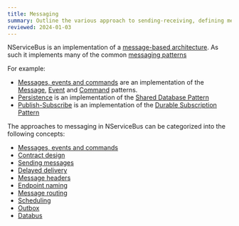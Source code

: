 ```yaml
---
title: Messaging
summary: Outline the various approach to sending-receiving, defining messages and common messaging patterns.
reviewed: 2024-01-03
---
```


NServiceBus is an implementation of a [message-based architecture](https://www.enterpriseintegrationpatterns.com/patterns/messaging/Messaging.html). As such it implements many of the common [messaging patterns](https://www.enterpriseintegrationpatterns.com/patterns/messaging/index.html)

For example:

* [Messages, events and commands](/nservicebus/messaging/messages-events-commands.md) are an implementation of the [Message](https://www.enterpriseintegrationpatterns.com/patterns/messaging/Message.html), [Event](https://www.enterpriseintegrationpatterns.com/patterns/messaging/EventMessage.html) and [Command](https://www.enterpriseintegrationpatterns.com/patterns/messaging/CommandMessage.html) patterns.
* [Persistence](/persistence/) is an implementation of the [Shared Database Pattern](https://www.enterpriseintegrationpatterns.com/patterns/messaging/SharedDataBaseIntegration.html)
* [Publish-Subscribe](/nservicebus/messaging/publish-subscribe/) is an implementation of the [Durable Subscription Pattern](https://www.enterpriseintegrationpatterns.com/patterns/messaging/DurableSubscription.html)

The approaches to messaging in NServiceBus can be categorized into the following concepts:

* [Messages, events and commands](/nservicebus/messaging/messages-events-commands.md)
* [Contract design](/nservicebus/messaging/messages-events-commands.md)
* [Sending messages](/nservicebus/messaging/send-a-message.md)
* [Delayed delivery](/nservicebus/messaging/delayed-delivery.md)
* [Message headers](/nservicebus/messaging/headers.md)
* [Endpoint naming](/nservicebus/endpoints/specify-endpoint-name.md)
* [Message routing](/nservicebus/messaging/routing.md)
* [Scheduling](/nservicebus/scheduling/)
* [Outbox](/nservicebus/outbox/)
* [Databus](/nservicebus/messaging/claimcheck/)